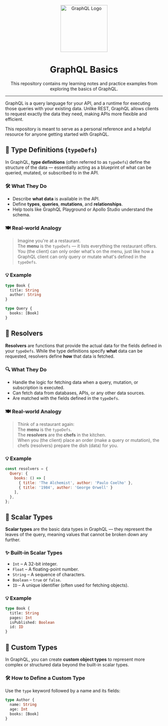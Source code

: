 <p align="center">
  <img src="https://graphql.org/img/logo.svg" alt="GraphQL Logo" width="150" />
</p>

<h1 align="center">GraphQL Basics</h1>

<p align="center">
  This repository contains my learning notes and practice examples from exploring the basics of GraphQL.
</p>

---

GraphQL is a query language for your API, and a runtime for executing those queries with your existing data. Unlike REST, GraphQL allows clients to request exactly the data they need, making APIs more flexible and efficient.

This repository is meant to serve as a personal reference and a helpful resource for anyone getting started with GraphQL.

## 📘 Type Definitions (`typeDefs`)

In GraphQL, **type definitions** (often referred to as `typeDefs`) define the structure of the data — essentially acting as a blueprint of what can be queried, mutated, or subscribed to in the API.

### 🛠️ What They Do

- Describe **what data** is available in the API.
- Define **types**, **queries**, **mutations**, and **relationships**.
- Help tools like GraphQL Playground or Apollo Studio understand the schema.

### 🍽️ Real-world Analogy

> Imagine you're at a restaurant.  
> The **menu** is the `typeDefs` — it lists everything the restaurant offers.  
> You (the client) can only order what's on the menu, just like how a GraphQL client can only query or mutate what's defined in the `typeDefs`.

### 💡 Example

```graphql
type Book {
  title: String
  author: String
}

type Query {
  books: [Book]
}
```

## 🧠 Resolvers

**Resolvers** are functions that provide the actual data for the fields defined in your `typeDefs`. While the type definitions specify **what** data can be requested, resolvers define **how** that data is fetched.

### 🔍 What They Do

- Handle the logic for fetching data when a query, mutation, or subscription is executed.
- Can fetch data from databases, APIs, or any other data sources.
- Are matched with the fields defined in the `typeDefs`.

### 🍽️ Real-world Analogy

> Think of a restaurant again:  
> The **menu** is the `typeDefs`.  
> The **resolvers** are the **chefs** in the kitchen.  
> When you (the client) place an order (make a query or mutation), the chefs (resolvers) prepare the dish (data) for you.

### 💡 Example

```javascript
const resolvers = {
  Query: {
    books: () => [
      { title: 'The Alchemist', author: 'Paulo Coelho' },
      { title: '1984', author: 'George Orwell' }
    ],
  },
};
```

## 🔢 Scalar Types

**Scalar types** are the basic data types in GraphQL — they represent the leaves of the query, meaning values that cannot be broken down any further.

### ✨ Built-in Scalar Types

- `Int` – A 32-bit integer.
- `Float` – A floating-point number.
- `String` – A sequence of characters.
- `Boolean` – `true` or `false`.
- `ID` – A unique identifier (often used for fetching objects).

### 💡 Example

```graphql
type Book {
  title: String
  pages: Int
  isPublished: Boolean
  id: ID
}
```

## 🧱 Custom Types

In GraphQL, you can create **custom object types** to represent more complex or structured data beyond the built-in scalar types.

### 🛠️ How to Define a Custom Type

Use the `type` keyword followed by a name and its fields:

```graphql
type Author {
  name: String
  age: Int
  books: [Book]
}



